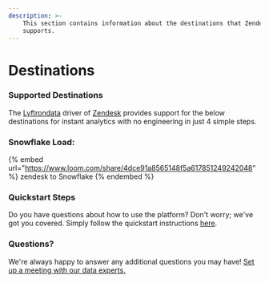 ```yaml
---
description: >-
    This section contains information about the destinations that Zendesk
    supports.
---
```


# Destinations

### Supported Destinations

The [Lyftrondata](https://www.lyftrondata.com/) driver of [Zendesk](https://www.lyftrondata.com/integration/business-analytics/zendesk/) provides support for the below destinations for instant analytics with no engineering in just 4 simple steps.

### Snowflake Load:

{% embed url="https://www.loom.com/share/4dce91a8565148f5a617851249242048" %}
zendesk to Snowflake
{% endembed %}

### Quickstart Steps

Do you have questions about how to use the platform? Don't worry; we've got you covered. Simply follow the quickstart instructions [here](README.md).

### Questions? <a href="#questions" id="questions"></a>

We're always happy to answer any additional questions you may have! [Set up a meeting with our data experts.](https://www.lyftrondata.com/book-a-meeting/)
